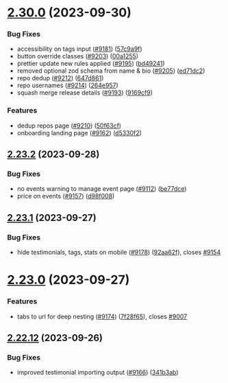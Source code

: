 # [2.30.0](https://github.com/EddieHubCommunity/BioDrop/compare/v2.23.2...v2.30.0) (2023-09-30)


### Bug Fixes

* accessibility on tags input ([#9181](https://github.com/EddieHubCommunity/BioDrop/issues/9181)) ([57c9a9f](https://github.com/EddieHubCommunity/BioDrop/commit/57c9a9f38fcb95b3a140a68e2ab789b8185daab6))
* button override classes ([#9203](https://github.com/EddieHubCommunity/BioDrop/issues/9203)) ([00a1255](https://github.com/EddieHubCommunity/BioDrop/commit/00a1255100fb1ba3c95218448878435065fb4a61))
* prettier update new rules applied ([#9195](https://github.com/EddieHubCommunity/BioDrop/issues/9195)) ([bd49241](https://github.com/EddieHubCommunity/BioDrop/commit/bd49241ae571f69af80d0e667d2be3dee6288066))
* removed optional zod schema from name & bio ([#9205](https://github.com/EddieHubCommunity/BioDrop/issues/9205)) ([ed71dc2](https://github.com/EddieHubCommunity/BioDrop/commit/ed71dc2feeb0e04e51739cfe908e75cb47c003e9))
* repo dedup ([#9212](https://github.com/EddieHubCommunity/BioDrop/issues/9212)) ([647d861](https://github.com/EddieHubCommunity/BioDrop/commit/647d86100ea71577d35678921f75a376c58ff80f))
* repo usernames ([#9214](https://github.com/EddieHubCommunity/BioDrop/issues/9214)) ([264e957](https://github.com/EddieHubCommunity/BioDrop/commit/264e957508b273b36eb6bce6dd99965480a6f4f2))
* squash merge release details ([#9193](https://github.com/EddieHubCommunity/BioDrop/issues/9193)) ([9169cf9](https://github.com/EddieHubCommunity/BioDrop/commit/9169cf97e40c8d477175091c10c8adf6985562de))


### Features

* dedup repos page ([#9210](https://github.com/EddieHubCommunity/BioDrop/issues/9210)) ([50f63cf](https://github.com/EddieHubCommunity/BioDrop/commit/50f63cf51ef49fc501c69e5e420f35c6ba751d35))
* onboarding landing page ([#9162](https://github.com/EddieHubCommunity/BioDrop/issues/9162)) ([d5330f2](https://github.com/EddieHubCommunity/BioDrop/commit/d5330f20bb8fc0e035793f6e18a98e3db1588522))



## [2.23.2](https://github.com/EddieHubCommunity/BioDrop/compare/v2.23.1...v2.23.2) (2023-09-28)


### Bug Fixes

* no events warning to manage event page ([#9112](https://github.com/EddieHubCommunity/BioDrop/issues/9112)) ([be77dce](https://github.com/EddieHubCommunity/BioDrop/commit/be77dce74fde33c53f02f8948dd1ccd7aa68b4d2))
* price on events ([#9157](https://github.com/EddieHubCommunity/BioDrop/issues/9157)) ([d98f008](https://github.com/EddieHubCommunity/BioDrop/commit/d98f00861193d6b5caef94983bae1cabcd877468))



## [2.23.1](https://github.com/EddieHubCommunity/BioDrop/compare/v2.23.0...v2.23.1) (2023-09-27)


### Bug Fixes

* hide testimonials, tags, stats on mobile ([#9178](https://github.com/EddieHubCommunity/BioDrop/issues/9178)) ([92aa62f](https://github.com/EddieHubCommunity/BioDrop/commit/92aa62fefa6abd7067bc6978c704a3888db27d14)), closes [#9154](https://github.com/EddieHubCommunity/BioDrop/issues/9154)



# [2.23.0](https://github.com/EddieHubCommunity/BioDrop/compare/v2.22.12...v2.23.0) (2023-09-27)


### Features

* tabs to url for deep nesting ([#9174](https://github.com/EddieHubCommunity/BioDrop/issues/9174)) ([7f28f65](https://github.com/EddieHubCommunity/BioDrop/commit/7f28f65f60b6831eb06a23d65740a32c4d73687a)), closes [#9007](https://github.com/EddieHubCommunity/BioDrop/issues/9007)



## [2.22.12](https://github.com/EddieHubCommunity/BioDrop/compare/v2.22.11...v2.22.12) (2023-09-26)


### Bug Fixes

* improved testimonial importing output ([#9166](https://github.com/EddieHubCommunity/BioDrop/issues/9166)) ([341b3ab](https://github.com/EddieHubCommunity/BioDrop/commit/341b3abf29332c5d21b3c5fb12403ccf8801ad54))



